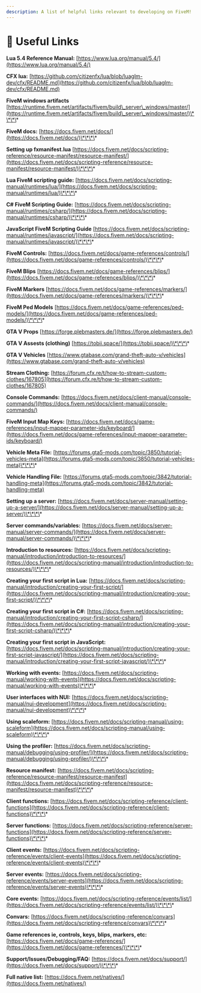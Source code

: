 ```yaml
---
description: A list of helpful links relevant to developing on FiveM!
---
```


# 🔗 Useful Links

**Lua 5.4 Reference Manual:** [https://www.lua.org/manual/5.4/](https://www.lua.org/manual/5.4/)

**CFX lua:** [https://github.com/citizenfx/lua/blob/luaglm-dev/cfx/README.md](https://github.com/citizenfx/lua/blob/luaglm-dev/cfx/README.md)

**FiveM windows artifacts** [https://runtime.fivem.net/artifacts/fivem/build\_server\_windows/master/](https://runtime.fivem.net/artifacts/fivem/build\_server\_windows/master/)\*\*\*\*

**FiveM docs:** [https://docs.fivem.net/docs/](https://docs.fivem.net/docs/)\*\*\*\*

**Setting up fxmanifest.lua** [https://docs.fivem.net/docs/scripting-reference/resource-manifest/resource-manifest/](https://docs.fivem.net/docs/scripting-reference/resource-manifest/resource-manifest/)\*\*\*\*

**Lua FiveM scripting guide:** [https://docs.fivem.net/docs/scripting-manual/runtimes/lua/](https://docs.fivem.net/docs/scripting-manual/runtimes/lua/)\*\*\*\*

**C# FiveM Scripting Guide:** [https://docs.fivem.net/docs/scripting-manual/runtimes/csharp/](https://docs.fivem.net/docs/scripting-manual/runtimes/csharp/)\*\*\*\*

**JavaScript FiveM Scripting Guide** [https://docs.fivem.net/docs/scripting-manual/runtimes/javascript/](https://docs.fivem.net/docs/scripting-manual/runtimes/javascript/)\*\*\*\*

**FiveM Controls:** [https://docs.fivem.net/docs/game-references/controls/](https://docs.fivem.net/docs/game-references/controls/)\*\*\*\*

**FiveM Blips** [https://docs.fivem.net/docs/game-references/blips/](https://docs.fivem.net/docs/game-references/blips/)\*\*\*\*

**FiveM Markers** [https://docs.fivem.net/docs/game-references/markers/](https://docs.fivem.net/docs/game-references/markers/)\*\*\*\*

**FiveM Ped Models** [https://docs.fivem.net/docs/game-references/ped-models/](https://docs.fivem.net/docs/game-references/ped-models/)\*\*\*\*

**GTA V Props** [https://forge.plebmasters.de/](https://forge.plebmasters.de/)

**GTA V Assests (clothing)** [https://tobii.space/](https://tobii.space/)\*\*\*\*

**GTA V Vehicles** [https://www.gtabase.com/grand-theft-auto-v/vehicles](https://www.gtabase.com/grand-theft-auto-v/vehicles)

**Stream Clothing:** [https://forum.cfx.re/t/how-to-stream-custom-clothes/167805](https://forum.cfx.re/t/how-to-stream-custom-clothes/167805)

**Console Commands:** [https://docs.fivem.net/docs/client-manual/console-commands/](https://docs.fivem.net/docs/client-manual/console-commands/)

**FiveM Input Map Keys:** [https://docs.fivem.net/docs/game-references/input-mapper-parameter-ids/keyboard/](https://docs.fivem.net/docs/game-references/input-mapper-parameter-ids/keyboard/)

**Vehicle Meta File:** [https://forums.gta5-mods.com/topic/3850/tutorial-vehicles-meta](https://forums.gta5-mods.com/topic/3850/tutorial-vehicles-meta)\*\*\*\*

**Vehicle Handling File:** [https://forums.gta5-mods.com/topic/3842/tutorial-handling-meta](https://forums.gta5-mods.com/topic/3842/tutorial-handling-meta)

**Setting up a server:** [https://docs.fivem.net/docs/server-manual/setting-up-a-server/](https://docs.fivem.net/docs/server-manual/setting-up-a-server/)\*\*\*\*

**Server commands/variables:** [https://docs.fivem.net/docs/server-manual/server-commands/](https://docs.fivem.net/docs/server-manual/server-commands/)\*\*\*\*

**Introduction to resources:** [https://docs.fivem.net/docs/scripting-manual/introduction/introduction-to-resources/](https://docs.fivem.net/docs/scripting-manual/introduction/introduction-to-resources/)\*\*\*\*

**Creating your first script in Lua:** [https://docs.fivem.net/docs/scripting-manual/introduction/creating-your-first-script/](https://docs.fivem.net/docs/scripting-manual/introduction/creating-your-first-script/)\*\*\*\*

**Creating your first script in C#:** [https://docs.fivem.net/docs/scripting-manual/introduction/creating-your-first-script-csharp/](https://docs.fivem.net/docs/scripting-manual/introduction/creating-your-first-script-csharp/)\*\*\*\*

**Creating your first script in JavaScript:** [https://docs.fivem.net/docs/scripting-manual/introduction/creating-your-first-script-javascript/](https://docs.fivem.net/docs/scripting-manual/introduction/creating-your-first-script-javascript/)\*\*\*\*

**Working with events:** [https://docs.fivem.net/docs/scripting-manual/working-with-events](https://docs.fivem.net/docs/scripting-manual/working-with-events)\*\*\*\*

**User interfaces with NUI:** [https://docs.fivem.net/docs/scripting-manual/nui-development](https://docs.fivem.net/docs/scripting-manual/nui-development)\*\*\*\*

**Using scaleform:** [https://docs.fivem.net/docs/scripting-manual/using-scaleform](https://docs.fivem.net/docs/scripting-manual/using-scaleform)\*\*\*\*

**Using the profiler:** [https://docs.fivem.net/docs/scripting-manual/debugging/using-profiler/](https://docs.fivem.net/docs/scripting-manual/debugging/using-profiler/)\*\*\*\*

**Resource manifest:** [https://docs.fivem.net/docs/scripting-reference/resource-manifest/resource-manifest](https://docs.fivem.net/docs/scripting-reference/resource-manifest/resource-manifest)\*\*\*\*

**Client functions:** [https://docs.fivem.net/docs/scripting-reference/client-functions](https://docs.fivem.net/docs/scripting-reference/client-functions)\*\*\*\*

**Server functions:** [https://docs.fivem.net/docs/scripting-reference/server-functions](https://docs.fivem.net/docs/scripting-reference/server-functions)\*\*\*\*

**Client events:** [https://docs.fivem.net/docs/scripting-reference/events/client-events](https://docs.fivem.net/docs/scripting-reference/events/client-events)\*\*\*\*

**Server events:** [https://docs.fivem.net/docs/scripting-reference/events/server-events](https://docs.fivem.net/docs/scripting-reference/events/server-events)\*\*\*\*

**Core events:** [https://docs.fivem.net/docs/scripting-reference/events/list/](https://docs.fivem.net/docs/scripting-reference/events/list/)\*\*\*\*

**Convars:** [https://docs.fivem.net/docs/scripting-reference/convars](https://docs.fivem.net/docs/scripting-reference/convars)\*\*\*\*

**Game references ie, controls, keys, blips, markers, etc:** [https://docs.fivem.net/docs/game-references/](https://docs.fivem.net/docs/game-references/)\*\*\*\*

**Support/Issues/Debugging/FAQ:** [https://docs.fivem.net/docs/support/](https://docs.fivem.net/docs/support/)\*\*\*\*

**Full native list:** [https://docs.fivem.net/natives/](https://docs.fivem.net/natives/)
